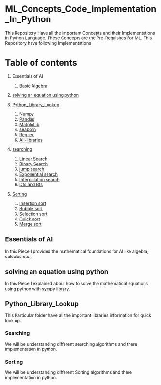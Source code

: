 # ML_Concepts_Code_Implementation_In_Python
This Repository Have all the important Concepts and their Implementations in Python Language. These Concepts are the Pre-Requisites For ML.
This Repository have following Implementations

# Table of contents
1. Essentials of AI
    1. [Basic Algebra](https://github.com/skurnapally/ML_Concepts_Code_Implementation_In_Python/blob/main/Essentials_of_ai/basic_algebra/1%20Algebranotes.pdf)
2. [solving an equation using python](https://github.com/skurnapally/ML_Concepts_Code_Implementation_In_Python/blob/main/solving%20an%20equation%20using%20python.ipynb)
3. [Python_Library_Lookup](https://github.com/skurnapally/ML_Concepts_Code_Implementation_In_Python/tree/main/Python_Library_Lookup)
    1. [Numpy](https://github.com/skurnapally/ML_Concepts_Code_Implementation_In_Python/blob/main/Python_Library_Lookup/Numpy.pdf)
	2. [Pandas](https://github.com/skurnapally/ML_Concepts_Code_Implementation_In_Python/blob/main/Python_Library_Lookup/Pandas.pdf)
	3. [Matplotlib](https://github.com/skurnapally/ML_Concepts_Code_Implementation_In_Python/blob/main/Python_Library_Lookup/Matplotlib.pdf)
	4. [seaborn](https://github.com/skurnapally/ML_Concepts_Code_Implementation_In_Python/blob/main/Python_Library_Lookup/Seaborn.pdf)
	5. [Reg-ex](https://github.com/skurnapally/ML_Concepts_Code_Implementation_In_Python/blob/main/Python_Library_Lookup/Reg-Ex.pdf)
	6. [All-libraries](https://github.com/skurnapally/ML_Concepts_Code_Implementation_In_Python/blob/main/Python_Library_Lookup/All-Libraries.pdf)
4. [searching](https://github.com/skurnapally/ML_Concepts_Code_Implementation_In_Python/tree/main/searching)
	1. [Linear Search](https://github.com/skurnapally/ML_Concepts_Code_Implementation_In_Python/blob/main/searching/Linear_Search.ipynb)
	2. [Binary Search](https://github.com/skurnapally/ML_Concepts_Code_Implementation_In_Python/blob/main/searching/Binary_Search.ipynb)
	3. [jump search](https://github.com/skurnapally/ML_Concepts_Code_Implementation_In_Python/blob/main/searching/Jump_Search.ipynb)
	4. [Exponential search](https://github.com/skurnapally/ML_Concepts_Code_Implementation_In_Python/blob/main/searching/Exponential_Search.ipynb)
	5. [Interpolation search](https://github.com/skurnapally/ML_Concepts_Code_Implementation_In_Python/blob/main/searching/Interpolation_search.ipynb)
	6. [Dfs and Bfs](https://github.com/skurnapally/ML_Concepts_Code_Implementation_In_Python/blob/main/searching/DFS_and_BFS.ipynb)
	
5. [Sorting](https://github.com/skurnapally/ML_Concepts_Code_Implementation_In_Python/tree/main/Sorting)
	1. [Insertion sort](https://github.com/skurnapally/ML_Concepts_Code_Implementation_In_Python/blob/main/Sorting/Insertion_Sort.ipynb)
	2. [Bubble sort](https://github.com/skurnapally/ML_Concepts_Code_Implementation_In_Python/blob/main/Sorting/Bubble_Or_Sinking_Sort.ipynb)
	3. [Selection sort](https://github.com/skurnapally/ML_Concepts_Code_Implementation_In_Python/blob/main/Sorting/Selection_Sort.ipynb)
	4. [Quick sort](https://github.com/skurnapally/ML_Concepts_Code_Implementation_In_Python/blob/main/Sorting/Quick_Sort.ipynb)
	5. [Merge sort](https://github.com/skurnapally/ML_Concepts_Code_Implementation_In_Python/blob/main/Sorting/Merge_Sort.ipynb)
	
## Essentials of AI <a name="Essentials of AI"></a>
In this Piece I provided the mathematical foundations for AI like algebra, calculus etc.,

## solving an equation using python <a name="solving an equation using python"></a>
In this Piece I explained about how to solve the mathematical equations using python with sympy library.

## Python_Library_Lookup <a name="Python_Library_Lookup"></a>
This Particular folder have all the important libraries information for quick look up.

### Searching <a name="searching"></a>
We will be understanding different searching algorithms and there implementation in python.

### Sorting <a name="Sorting"></a>
We will be understanding different Sorting algorithms and there implementation in python.